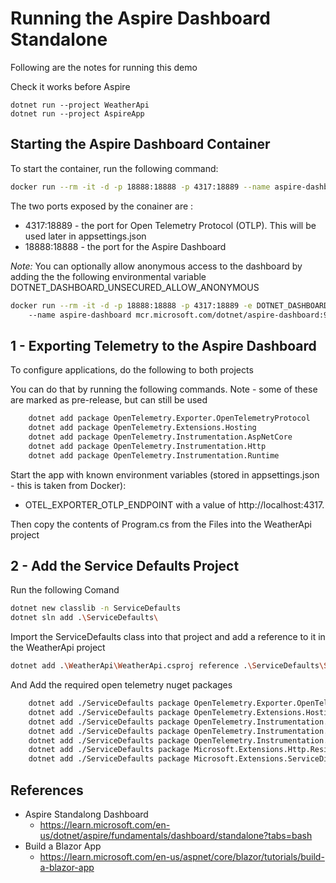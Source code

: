 # Running the Aspire Dashboard Standalone

Following are the notes for running this demo

Check it works before Aspire

    dotnet run --project WeatherApi
    dotnet run --project AspireApp


## Starting the Aspire Dashboard Container

To start the container, run the following command: 

```bash
docker run --rm -it -d -p 18888:18888 -p 4317:18889 --name aspire-dashboard mcr.microsoft.com/dotnet/aspire-dashboard:9.0
```

The two ports exposed by the conainer are :
- 4317:18889 - the port for Open Telemetry Protocol (OTLP). This will be used later in appsettings.json
- 18888:18888 - the port for the Aspire Dashboard

*Note:* You can optionally allow anonymous access to the dashboard by adding the the following environmental variable DOTNET_DASHBOARD_UNSECURED_ALLOW_ANONYMOUS

```bash
docker run --rm -it -d -p 18888:18888 -p 4317:18889 -e DOTNET_DASHBOARD_UNSECURED_ALLOW_ANONYMOUS=True
    --name aspire-dashboard mcr.microsoft.com/dotnet/aspire-dashboard:9.0
```


## 1 - Exporting Telemetry to the Aspire Dashboard

To configure applications, do the following to both projects

You can do that by running the following commands. Note - some of these are marked as pre-release, but can still be used

```bash
    dotnet add package OpenTelemetry.Exporter.OpenTelemetryProtocol
    dotnet add package OpenTelemetry.Extensions.Hosting
    dotnet add package OpenTelemetry.Instrumentation.AspNetCore
    dotnet add package OpenTelemetry.Instrumentation.Http
    dotnet add package OpenTelemetry.Instrumentation.Runtime
```


Start the app with known environment variables (stored in appsettings.json - this is taken from Docker):

 - OTEL_EXPORTER_OTLP_ENDPOINT with a value of http://localhost:4317.

Then copy the contents of Program.cs from the Files into the WeatherApi project




## 2 - Add the Service Defaults Project

Run the following Comand

```bash
dotnet new classlib -n ServiceDefaults
dotnet sln add .\ServiceDefaults\
```

Import the ServiceDefaults class into that project and add a reference to it in the WeatherApi project

```bash
dotnet add .\WeatherApi\WeatherApi.csproj reference .\ServiceDefaults\ServiceDefaults.csproj
```

And Add the required open telemetry nuget packages



```bash
    dotnet add ./ServiceDefaults package OpenTelemetry.Exporter.OpenTelemetryProtocol
    dotnet add ./ServiceDefaults package OpenTelemetry.Extensions.Hosting
    dotnet add ./ServiceDefaults package OpenTelemetry.Instrumentation.AspNetCore
    dotnet add ./ServiceDefaults package OpenTelemetry.Instrumentation.Http
    dotnet add ./ServiceDefaults package OpenTelemetry.Instrumentation.Runtime
    dotnet add ./ServiceDefaults package Microsoft.Extensions.Http.Resilience
    dotnet add ./ServiceDefaults package Microsoft.Extensions.ServiceDiscovery
```

## References

 - Aspire Standalong Dashboard
    - https://learn.microsoft.com/en-us/dotnet/aspire/fundamentals/dashboard/standalone?tabs=bash
 - Build a Blazor App
    - https://learn.microsoft.com/en-us/aspnet/core/blazor/tutorials/build-a-blazor-app


